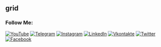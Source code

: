 ## grid


### Follow Me:
[![YouTube](https://img.shields.io/badge/-YouTube-090909?style=for-the-badge&logo=YouTube&logoColor=FF0000)](https://www.youtube.com/channel/UC0b91skJCES9Y1UyDFuOUhw)
[![Telegram](https://img.shields.io/badge/-Telegram-090909?style=for-the-badge&logo=telegram&logoColor=27A0D9)](#)
[![Instagram](https://img.shields.io/badge/-Instagram-090909?style=for-the-badge&logo=instagram&logoColor=B4068E)](https://www.instagram.com/netbull300/)
[![LinkedIn](https://img.shields.io/badge/-LinkedIn-090909?style=for-the-badge&logo=linkedin&logoColor=007BB6)](#)
[![Vkontakte](https://img.shields.io/badge/-Vkontakte-090909?style=for-the-badge&logo=Vk&logoColor=4F7DB3)](https://vk.com/wise_daring_rough)
[![Twitter](https://img.shields.io/badge/-Twitter-090909?style=for-the-badge&logo=Twitter&logoColor=1C9DEB)](#)
[![Facebook](https://img.shields.io/badge/-Facebook-090909?style=for-the-badge&logo=Facebook&logoColor=1195F5)](#)
